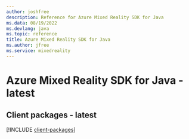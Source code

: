 ```yaml
---
author: joshfree
description: Reference for Azure Mixed Reality SDK for Java
ms.data: 08/19/2022
ms.devlang: java
ms.topic: reference
title: Azure Mixed Reality SDK for Java
ms.author: jfree
ms.service: mixedreality
---
```

# Azure Mixed Reality SDK for Java - latest

## Client packages - latest
[!INCLUDE [client-packages](mixed-reality-client-index.md)]